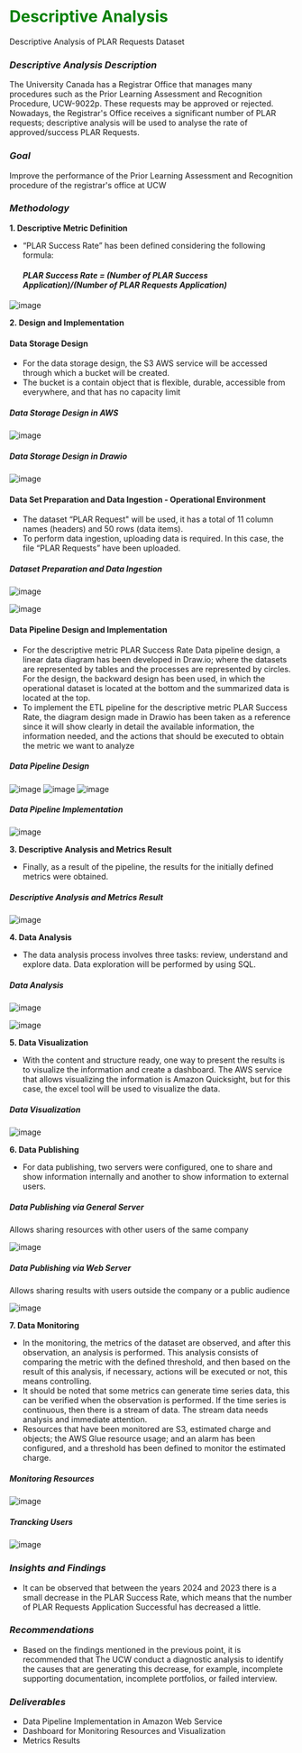 
# <font color="green">**Descriptive Analysis**</font> 

Descriptive Analysis of PLAR Requests Dataset

### ***Descriptive Analysis Description***

The University Canada has a Registrar Office that manages many procedures such as the Prior Learning Assessment and Recognition Procedure, UCW-9022p. These requests may be approved or rejected. Nowadays, the Registrar's Office receives a significant number of PLAR requests; descriptive analysis will be used to analyse the rate of approved/success PLAR Requests.

### ***Goal***

Improve the performance of the Prior Learning Assessment and Recognition procedure of the registrar's office at UCW 

### ***Methodology***

**1. Descriptive Metric Definition**

   - “PLAR Success Rate” has been defined considering the following formula:
       #### *PLAR Success Rate = (Number of PLAR Success Application)/(Number of PLAR Requests Application)*

![image](https://github.com/user-attachments/assets/4bfc8e3e-06c5-407b-be02-ffbdfae64bcd)


**2. Design and Implementation**

#### **Data Storage Design**
  - For the data storage design, the S3 AWS service will be accessed through which a bucket will be created.
  - The bucket is a contain object that is flexible, durable, accessible from everywhere, and that has no capacity limit

   ##### **Data Storage Design in AWS**

![image](https://github.com/user-attachments/assets/1aa57e15-db6f-43da-a00c-6c2eb285a2e7)


   ##### **Data Storage Design in Drawio**

  ![image](https://github.com/user-attachments/assets/8357cf0c-eb31-4e97-ba52-d81a0872946b)


#### **Data Set Preparation and Data Ingestion - Operational Environment**

  - The dataset “PLAR Request" will be used, it has a total of 11 column names (headers) and 50 rows (data items).
  - To perform data ingestion, uploading data is required. In this case, the file “PLAR Requests” have been uploaded.

   ##### **Dataset Preparation and Data Ingestion**

![image](https://github.com/user-attachments/assets/f2751f7b-7ab1-48c3-bd63-3a96bd456fbe)


![image](https://github.com/user-attachments/assets/9a974b95-3c37-437b-9dd7-a36cceaa9eca)


#### **Data Pipeline Design and Implementation**

  - For the descriptive metric PLAR Success Rate Data pipeline design, a linear data diagram has been developed in Draw.io; where the datasets are represented by tables and the processes are represented by circles. For the design, the backward design has been used, in which the operational dataset is located at the bottom and the summarized data is located at the top.
  - To implement the ETL pipeline for the descriptive metric PLAR Success Rate, the diagram design made in Drawio has been taken as a reference since it will show clearly in detail the available information, the information needed, and the actions that should be executed to obtain the metric we want to analyze

   ##### **Data Pipeline Design**

![image](https://github.com/user-attachments/assets/27500bc2-d296-4b79-a675-4dcc50c16e1a)
![image](https://github.com/user-attachments/assets/7ed5a872-6283-403b-8eee-8ce7853d9a9b)
![image](https://github.com/user-attachments/assets/63a45c5f-0ccb-4a51-b4a0-793d5ab1f251)



   ##### **Data Pipeline Implementation**

![image](https://github.com/user-attachments/assets/3d44c10e-0721-46de-aa1e-83fbd3a98650)


**3. Descriptive Analysis and Metrics Result**

- Finally, as a result of the pipeline, the results for the initially defined metrics were obtained.

##### **Descriptive Analysis and Metrics Result**

![image](https://github.com/user-attachments/assets/150fee10-fb09-4b1d-acd1-fc0751fad765)


**4. Data Analysis**

- The data analysis process involves three tasks: review, understand and explore data. Data exploration will be performed by using SQL. 

##### **Data Analysis**

![image](https://github.com/user-attachments/assets/78f3ca28-20b5-441f-8719-3e336b8d8e16)

![image](https://github.com/user-attachments/assets/1e070eb5-5d8b-4d71-898a-62f6048bcb14)



**5. Data Visualization**

- With the content and structure ready, one way to present the results is to visualize the information and create a dashboard. The AWS service that allows visualizing the information is Amazon Quicksight, but for this case, the excel tool will be used to visualize the data.

##### **Data Visualization**

![image](https://github.com/user-attachments/assets/da7bbe46-af4c-4e2c-886c-84afe4cbfb09)


**6. Data Publishing**

- For data publishing, two servers were configured, one to share and show information internally and another to show information to external users.

##### **Data Publishing via General Server**

Allows sharing resources with other users of the same company

![image](https://github.com/user-attachments/assets/75f9c681-089b-44b1-a908-25c095df87bd)


##### **Data Publishing via Web Server**

Allows sharing results with users outside the company or a public audience

![image](https://github.com/user-attachments/assets/dc8068ea-e1e3-4618-a310-f6187e872e20)



**7. Data Monitoring**

- In the monitoring, the metrics of the dataset are observed, and after this observation, an analysis is performed. This analysis consists of comparing the metric with the defined threshold, and then based on the result of this analysis, if necessary, actions will be executed or not, this means controlling.
- It should be noted that some metrics can generate time series data, this can be verified when the observation is performed. If the time series is continuous, then there is a stream of data. The stream data needs analysis and immediate attention.
- Resources that have been monitored are S3, estimated charge and objects; the AWS Glue resource usage; and an alarm has been configured, and a threshold has been defined to monitor the estimated charge.

##### **Monitoring Resources**

![image](https://github.com/user-attachments/assets/7089c458-81b5-433c-8fb8-81fc02ff27c7)


##### **Trancking Users**

![image](https://github.com/user-attachments/assets/b56c329e-6480-4838-8044-791ff9b49a9f)



### ***Insights and Findings***

- It can be observed that between the years 2024 and 2023 there is a small decrease in the PLAR Success Rate, which means that the number of PLAR Requests Application Successful has decreased a little.


### ***Recommendations***

- Based on the findings mentioned in the previous point, it is recommended that The UCW conduct a diagnostic analysis to identify the causes that are generating this decrease, for example, incomplete supporting documentation, incomplete portfolios, or failed interview.

### ***Deliverables***
- Data Pipeline Implementation in Amazon Web Service
- Dashboard for Monitoring Resources and Visualization
- Metrics Results 
